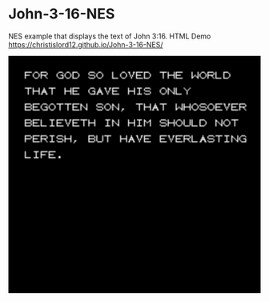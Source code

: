 # John-3-16-NES
NES example that displays the text of John 3:16. HTML Demo https://christislord12.github.io/John-3-16-NES/

![Alt text](screenshot.png?raw=true "Screenshot")
